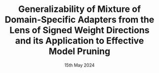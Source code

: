 ---
title: "Generalizability of Mixture of Domain-Specific Adapters from the Lens of Signed Weight Directions and its Application to Effective Model Pruning"
collection: publications
permalink: /publication/2009-10-01-paper-title-number-1
date: 15th May 2024
venue: 'Proceeding of ACL'
paperurl: 'https://arxiv.org/abs/2402.10639'
---